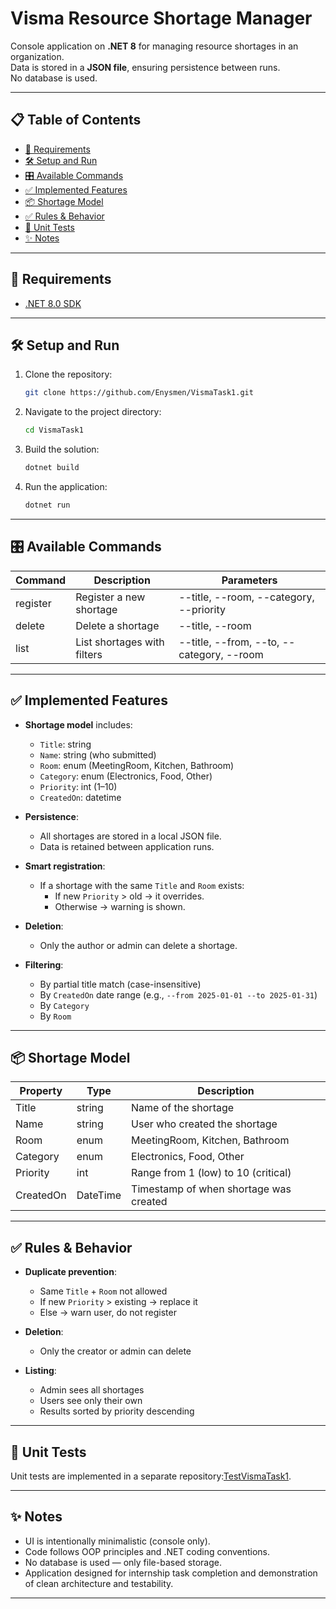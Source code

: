 # Visma Resource Shortage Manager

Console application on **.NET 8** for managing resource shortages in an organization.  
Data is stored in a **JSON file**, ensuring persistence between runs.  
No database is used.

---

## 📋 Table of Contents

- [🚀 Requirements](#-requirements)
- [🛠 Setup and Run](#-setup-and-run)
- [🎛 Available Commands](#-available-commands)
- [✅ Implemented Features](#-implemented-features)
- [📦 Shortage Model](#-shortage-model)
- [✅ Rules & Behavior](#-rules--behavior)
- [🧪 Unit Tests](#-unit-tests)
- [✨ Notes](#-notes)

---

## 🚀 Requirements

- [.NET 8.0 SDK](https://dotnet.microsoft.com/download)

---

## 🛠 Setup and Run

1. Clone the repository:
   ```bash
   git clone https://github.com/Enysmen/VismaTask1.git
   ```
2. Navigate to the project directory:
   ```bash
   cd VismaTask1
   ```
3. Build the solution:
   ```bash
   dotnet build
   ```
4. Run the application:
   ```bash
   dotnet run 
   ```

---

## 🎛 Available Commands

| Command  | Description                  | Parameters                          |
|----------|------------------------------|-------------------------------------|
| register | Register a new shortage      | --title, --room, --category, --priority |
| delete   | Delete a shortage            | --title, --room                     |
| list     | List shortages with filters  | --title, --from, --to, --category, --room |

---

## ✅ Implemented Features

- **Shortage model** includes:
  - `Title`: string
  - `Name`: string (who submitted)
  - `Room`: enum (MeetingRoom, Kitchen, Bathroom)
  - `Category`: enum (Electronics, Food, Other)
  - `Priority`: int (1–10)
  - `CreatedOn`: datetime

- **Persistence**:
  - All shortages are stored in a local JSON file.
  - Data is retained between application runs.

- **Smart registration**:
  - If a shortage with the same `Title` and `Room` exists:
    - If new `Priority` > old → it overrides.
    - Otherwise → warning is shown.

- **Deletion**:
  - Only the author or admin can delete a shortage.

- **Filtering**:
  - By partial title match (case-insensitive)
  - By `CreatedOn` date range (e.g., `--from 2025-01-01 --to 2025-01-31`)
  - By `Category`
  - By `Room`

---

## 📦 Shortage Model

| Property   | Type     | Description                        |
|------------|----------|------------------------------------|
| Title      | string   | Name of the shortage               |
| Name       | string   | User who created the shortage      |
| Room       | enum     | MeetingRoom, Kitchen, Bathroom     |
| Category   | enum     | Electronics, Food, Other           |
| Priority   | int      | Range from 1 (low) to 10 (critical)|
| CreatedOn  | DateTime | Timestamp of when shortage was created |

---

## ✅ Rules & Behavior

- **Duplicate prevention**:
  - Same `Title` + `Room` not allowed
  - If new `Priority` > existing → replace it
  - Else → warn user, do not register

- **Deletion**:
  - Only the creator or admin can delete

- **Listing**:
  - Admin sees all shortages
  - Users see only their own
  - Results sorted by priority descending

---

## 🧪 Unit Tests

Unit tests are implemented in a separate repository:[TestVismaTask1]([https://github.com/Enysmen/TestVismaTask1.git]).

---

## ✨ Notes

- UI is intentionally minimalistic (console only).
- Code follows OOP principles and .NET coding conventions.
- No database is used — only file-based storage.
- Application designed for internship task completion and demonstration of clean architecture and testability.

---
